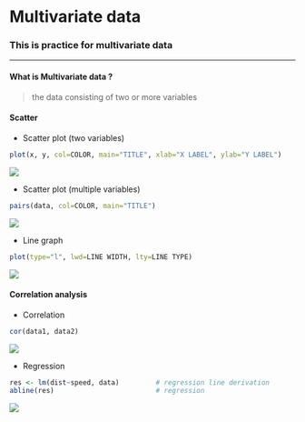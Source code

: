 # Multivariate data
### This is practice for multivariate data
***
#### What is Multivariate data ?
> the data consisting of two or more variables
#### Scatter
* Scatter plot (two variables)
```r
plot(x, y, col=COLOR, main="TITLE", xlab="X LABEL", ylab="Y LABEL")
```
<img src="https://user-images.githubusercontent.com/46131688/72048173-89e8b500-32ff-11ea-861f-d55ba33a2cb0.png">

* Scatter plot (multiple variables)
```r
pairs(data, col=COLOR, main="TITLE")
```
<img src="https://user-images.githubusercontent.com/46131688/72047898-e7303680-32fe-11ea-8418-0c796b14ab95.png">

* Line graph
```r
plot(type="l", lwd=LINE WIDTH, lty=LINE TYPE)
```
<img src="https://user-images.githubusercontent.com/46131688/72050283-17c69f00-3304-11ea-95e4-24c6e41751b7.png">

#### Correlation analysis
* Correlation
```r
cor(data1, data2)
```
<img src="https://user-images.githubusercontent.com/46131688/72047986-1b0b5c00-32ff-11ea-805e-776f1fc62a2a.png">

* Regression
```r
res <- lm(dist~speed, data)         # regression line derivation
abline(res)                         # regression
```
<img src="https://user-images.githubusercontent.com/46131688/72048100-61f95180-32ff-11ea-85ee-4962904a9c63.png">
